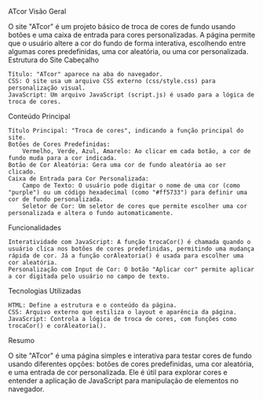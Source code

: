 ATcor
Visão Geral

O site "ATcor" é um projeto básico de troca de cores de fundo usando botões e uma caixa de entrada para cores personalizadas. A página permite que o usuário altere a cor do fundo de forma interativa, escolhendo entre algumas cores predefinidas, uma cor aleatória, ou uma cor personalizada.
Estrutura do Site
Cabeçalho

    Título: "ATcor" aparece na aba do navegador.
    CSS: O site usa um arquivo CSS externo (css/style.css) para personalização visual.
    JavaScript: Um arquivo JavaScript (script.js) é usado para a lógica de troca de cores.

Conteúdo Principal

    Título Principal: "Troca de cores", indicando a função principal do site.
    Botões de Cores Predefinidas:
        Vermelho, Verde, Azul, Amarelo: Ao clicar em cada botão, a cor de fundo muda para a cor indicada.
    Botão de Cor Aleatória: Gera uma cor de fundo aleatória ao ser clicado.
    Caixa de Entrada para Cor Personalizada:
        Campo de Texto: O usuário pode digitar o nome de uma cor (como "purple") ou um código hexadecimal (como "#ff5733") para definir uma cor de fundo personalizada.
        Seletor de Cor: Um seletor de cores que permite escolher uma cor personalizada e altera o fundo automaticamente.

Funcionalidades

    Interatividade com JavaScript: A função trocaCor() é chamada quando o usuário clica nos botões de cores predefinidas, permitindo uma mudança rápida de cor. Já a função corAleatoria() é usada para escolher uma cor aleatória.
    Personalização com Input de Cor: O botão "Aplicar cor" permite aplicar a cor digitada pelo usuário no campo de texto.

Tecnologias Utilizadas

    HTML: Define a estrutura e o conteúdo da página.
    CSS: Arquivo externo que estiliza o layout e aparência da página.
    JavaScript: Controla a lógica de troca de cores, com funções como trocaCor() e corAleatoria().

Resumo

O site "ATcor" é uma página simples e interativa para testar cores de fundo usando diferentes opções: botões de cores predefinidas, uma cor aleatória, e uma entrada de cor personalizada. Ele é útil para explorar cores e entender a aplicação de JavaScript para manipulação de elementos no navegador.
